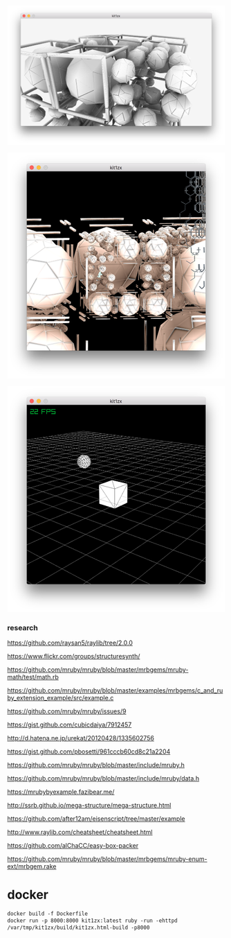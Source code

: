 ![kit1zx](kit1zx.png)

![kit1zx](kit1zx2.png)

![kit1zx](kit1zx3.png)

### research

https://github.com/raysan5/raylib/tree/2.0.0

https://www.flickr.com/groups/structuresynth/

https://github.com/mruby/mruby/blob/master/mrbgems/mruby-math/test/math.rb

https://github.com/mruby/mruby/blob/master/examples/mrbgems/c_and_ruby_extension_example/src/example.c

https://github.com/mruby/mruby/issues/9

https://gist.github.com/cubicdaiya/7912457

http://d.hatena.ne.jp/urekat/20120428/1335602756

https://gist.github.com/pbosetti/961cccb60cd8c21a2204

https://github.com/mruby/mruby/blob/master/include/mruby.h

https://github.com/mruby/mruby/blob/master/include/mruby/data.h

https://mrubybyexample.fazibear.me/

http://ssrb.github.io/mega-structure/mega-structure.html

https://github.com/after12am/eisenscript/tree/master/example

http://www.raylib.com/cheatsheet/cheatsheet.html

https://github.com/alChaCC/easy-box-packer

https://github.com/mruby/mruby/blob/master/mrbgems/mruby-enum-ext/mrbgem.rake

# docker 

    docker build -f Dockerfile
    docker run -p 8000:8000 kit1zx:latest ruby -run -ehttpd /var/tmp/kit1zx/build/kit1zx.html-build -p8000
